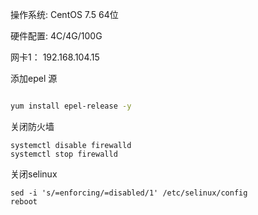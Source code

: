 
操作系统: CentOS 7.5 64位

硬件配置: 4C/4G/100G

网卡1： 192.168.104.15


添加epel 源
```bash

yum install epel-release -y
```
关闭防火墙
```
systemctl disable firewalld
systemctl stop firewalld
```
关闭selinux
```
sed -i 's/=enforcing/=disabled/1' /etc/selinux/config
reboot
```

